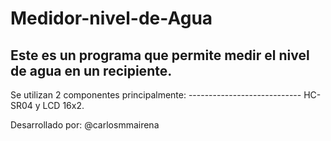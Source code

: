 # Medidor-nivel-de-Agua
## Este es un programa que permite medir el nivel de agua en un recipiente. 
Se utilizan 2 componentes principalmente:
---------------------------- HC-SR04 y LCD 16x2.

Desarrollado por: @carlosmmairena
